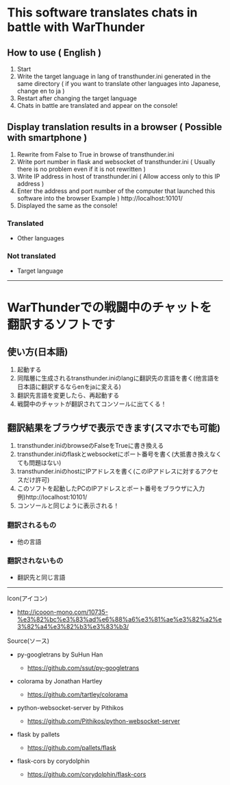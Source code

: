 # This software translates chats in battle with WarThunder  
## How to use ( English )  
1. Start
2. Write the target language in lang of transthunder.ini generated in the same directory ( if you want to translate other languages into Japanese, change en to ja )
3. Restart after changing the target language
4. Chats in battle are translated and appear on the console!

## Display translation results in a browser ( Possible with smartphone )
1. Rewrite from False to True in browse of transthunder.ini
2. Write port number in flask and websocket of transthunder.ini ( Usually there is no problem even if it is not rewritten )
3. Write IP address in host of transthunder.ini ( Allow access only to this IP address )
4. Enter the address and port number of the computer that launched this software into the browser
    Example ) http://localhost:10101/
5. Displayed the same as the console!

### Translated
- Other languages

### Not translated
- Target language

---
# WarThunderでの戦闘中のチャットを翻訳するソフトです  
## 使い方(日本語)
1. 起動する
2. 同階層に生成されるtransthunder.iniのlangに翻訳先の言語を書く(他言語を日本語に翻訳するならenをjaに変える)
3. 翻訳先言語を変更したら、再起動する
4. 戦闘中のチャットが翻訳されてコンソールに出てくる！

## 翻訳結果をブラウザで表示できます(スマホでも可能)
1. transthunder.iniのbrowseのFalseをTrueに書き換える
2. transthunder.iniのflaskとwebsocketにポート番号を書く(大抵書き換えなくても問題はない)
3. transthunder.iniのhostにIPアドレスを書く(このIPアドレスに対するアクセスだけ許可)
4. このソフトを起動したPCのIPアドレスとポート番号をブラウザに入力
    例)http://localhost:10101/
5. コンソールと同じように表示される！

### 翻訳されるもの
- 他の言語

### 翻訳されないもの
- 翻訳先と同じ言語

---
Icon(アイコン)
 - http://icooon-mono.com/10735-%e3%82%bc%e3%83%ad%e6%88%a6%e3%81%ae%e3%82%a2%e3%82%a4%e3%82%b3%e3%83%b3/

Source(ソース)
- py-googletrans by SuHun Han
  - https://github.com/ssut/py-googletrans

- colorama by Jonathan Hartley
  - https://github.com/tartley/colorama

- python-websocket-server by Pithikos
  - https://github.com/Pithikos/python-websocket-server

- flask by pallets
  - https://github.com/pallets/flask

- flask-cors by corydolphin
  - https://github.com/corydolphin/flask-cors
